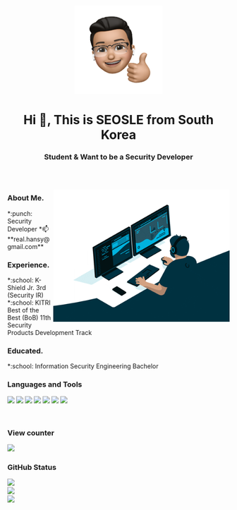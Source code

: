 <p align="center">
  <img src="face.png" height="200"/>
</p>

<h1 align="center">Hi 👋, This is SEOSLE from South Korea</h1>
<h3 align="center">Student & Want to be a Security Developer</h3>

<br>

<br>

<p><img align="right" src="/codding.gif" height="300"/></p>

<h3 align="left">About Me.</h3>
*:punch: Security Developer
*📫 **real.hansy@gmail.com**
<br>
<h3 align="left">Experience.</h3>
*:school: K-Shield Jr. 3rd (Security IR)
*:school: KITRI Best of the Best (BoB) 11th Security Products Development Track 
<br>
<h3 align="left">Educated.</h3>
*:school: Information Security Engineering Bachelor

<h3 align="left">Languages and Tools</h3>
<p align="left">
  <img src="https://img.shields.io/badge/C-A8B9CC?style=for-the-badge&logo=c&logoColor=white">
  <img src="https://img.shields.io/badge/C++-00599C?style=for-the-badge&logo=cplusplus&logoColor=white">
  <img src="https://img.shields.io/badge/python-3776AB?style=for-the-badge&logo=python&logoColor=white">
  <img src="https://img.shields.io/badge/mysql-4479A1?style=for-the-badge&logo=mysql&logoColor=white">
  <img src="https://img.shields.io/badge/linux-FCC624?style=for-the-badge&logo=linux&logoColor=black">
  <img src="https://img.shields.io/badge/git-F05032?style=for-the-badge&logo=git&logoColor=white">
  <img src="https://img.shields.io/badge/github-181717?style=for-the-badge&logo=github&logoColor=white">
  
</p><br>

<h3 align="left">View counter</h3>
<p align="left">
  <img src="https://komarev.com/ghpvc/?username=real2u2l8&label=Profile%20views&color=0e75b6&style=flat-sqaure"/> 
</p>

<h3>GitHub Status</h3>
<p align="left">
  <img src="https://github-readme-stats.vercel.app/api/top-langs?username=real2u2l8&hide=css&show_icons=true&locale=en&bg_color=0d1117&text_color=ffffff"
        bg_color=#808080/><br>
  
  <img src="https://github-readme-stats.vercel.app/api?username=real2u2l8&show_icons=true&hide=contribs,prs&locale=en&bg_color=0d1117&text_color=ffffff&repo=convoychat"/>
  <br>
  <img src="https://github-readme-streak-stats.herokuapp.com/?user=real2u2l8&theme=dark&background=0d1117&date_format=M%20j%5B%2C%20Y%5D"/>
  <br>
</p>



